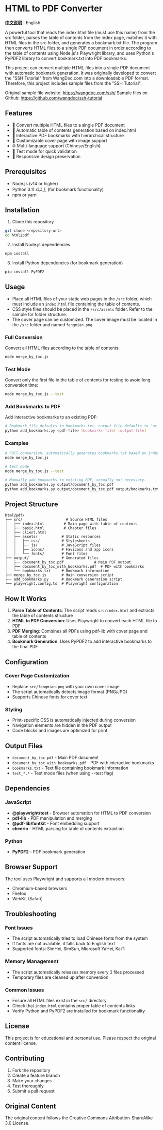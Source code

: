 # HTML to PDF Converter

[**中文说明**](README_CN.md) | English

A powerful tool that reads the index.html file (must use this name) from the src folder, parses the table of contents from the index page, matches it with HTML files in the src folder, and generates a bookmark.txt file. The program then converts HTML files to a single PDF document in order according to the table of contents using Node.js's Playwright library, and uses Python's PyPDF2 library to convert bookmark.txt into PDF bookmarks.

This project can convert multiple HTML files into a single PDF document with automatic bookmark generation. It was originally developed to convert the "SSH Tutorial" from WangDoc.com into a downloadable PDF format. Therefore, this project includes sample files from the "SSH Tutorial".

Original sample file website: https://wangdoc.com/ssh/
Sample files on Github: https://github.com/wangdoc/ssh-tutorial

## Features

- 📄 Convert multiple HTML files to a single PDF document
- 📖 Automatic table of contents generation based on index.html
- 🔖 Interactive PDF bookmarks with hierarchical structure
- 🎨 Customizable cover page with image support
- 🌐 Multi-language support (Chinese/English)
- 🧪 Test mode for quick validation
- 📱 Responsive design preservation

## Prerequisites

- Node.js (v14 or higher)
- Python 3.11.x以上 (for bookmark functionality)
- npm or yarn

## Installation

1. Clone this repository
```bash
git clone <repository-url>
cd html2pdf
```

2. Install Node.js dependencies
```bash
npm install
```

3. Install Python dependencies (for bookmark generation)
```bash
pip install PyPDF2
```

## Usage
- Place all HTML files of your static web pages in the `/src` folder, which must include an `index.html` file containing the table of contents.
- CSS style files should be placed in the `/src/assets` folder. Refer to the sample for folder structure.
- The cover page can be customized. The cover image must be located in the `/src` folder and named `fengmian.png`.

### Full Conversion
Convert all HTML files according to the table of contents:
```bash
node merge_by_toc.js
```

### Test Mode
Convert only the first file in the table of contents for testing to avoid long conversion time:
```bash
node merge_by_toc.js --test
```

### Add Bookmarks to PDF
Add interactive bookmarks to an existing PDF:
```bash
# Bookmark file defaults to bookmarks.txt, output file defaults to "original_filename_with_bookmarks.pdf"
python add_bookmarks.py <pdf-file> [bookmarks-file] [output-file]
```

### Examples
```bash
# Full conversion, automatically generates bookmarks.txt based on index.html content, and automatically adds bookmarks to PDF files.
node merge_by_toc.js

# Test mode
node merge_by_toc.js --test

# Manually add bookmarks to existing PDF, normally not necessary.
python add_bookmarks.py output/document_by_toc.pdf
python add_bookmarks.py output/document_by_toc.pdf output/bookmarks.txt output/final_document.pdf
```

## Project Structure

```
html2pdf/
├── src/                    # Source HTML files
│   ├── index.html         # Main page with table of contents
│   ├── basic.html         # Chapter files
│   ├── client.html
│   ├── assets/           # Static resources
│   │   ├── css/          # Stylesheets
│   │   ├── js/           # JavaScript files
│   │   ├── icons/        # Favicons and app icons
│   │   └── fonts/        # Font files
├── output/               # Generated files
│   ├── document_by_toc.pdf              # Main PDF output
│   ├── document_by_toc_with_bookmarks.pdf  # PDF with bookmarks
│   └── bookmarks.txt     # Bookmark information
├── merge_by_toc.js       # Main conversion script
├── add_bookmarks.py      # Bookmark generation script
└── playwright.config.ts  # Playwright configuration
```

## How It Works

1. **Parse Table of Contents**: The script reads `src/index.html` and extracts the table of contents structure
2. **HTML to PDF Conversion**: Uses Playwright to convert each HTML file to PDF
3. **PDF Merging**: Combines all PDFs using pdf-lib with cover page and table of contents
4. **Bookmark Generation**: Uses PyPDF2 to add interactive bookmarks to the final PDF

## Configuration

### Cover Page Customization
- Replace `src/fengmian.png` with your own cover image
- The script automatically detects image format (PNG/JPG)
- Supports Chinese fonts for cover text

### Styling
- Print-specific CSS is automatically injected during conversion
- Navigation elements are hidden in the PDF output
- Code blocks and images are optimized for print

## Output Files

- `document_by_toc.pdf` - Main PDF document
- `document_by_toc_with_bookmarks.pdf` - PDF with interactive bookmarks
- `bookmarks.txt` - Text file containing bookmark information
- `test_*.*` - Test mode files (when using --test flag)

## Dependencies

### JavaScript
- **@playwright/test** - Browser automation for HTML to PDF conversion
- **pdf-lib** - PDF manipulation and merging
- **@pdf-lib/fontkit** - Font embedding support
- **cheerio** - HTML parsing for table of contents extraction

### Python
- **PyPDF2** - PDF bookmark generation

## Browser Support

The tool uses Playwright and supports all modern browsers:
- Chromium-based browsers
- Firefox
- WebKit (Safari)

## Troubleshooting

### Font Issues
- The script automatically tries to load Chinese fonts from the system
- If fonts are not available, it falls back to English text
- Supported fonts: SimHei, SimSun, Microsoft YaHei, KaiTi

### Memory Management
- The script automatically releases memory every 3 files processed
- Temporary files are cleaned up after conversion

### Common Issues
- Ensure all HTML files exist in the `src/` directory
- Check that `index.html` contains proper table of contents links
- Verify Python and PyPDF2 are installed for bookmark functionality

## License

This project is for educational and personal use. Please respect the original content license.

## Contributing

1. Fork the repository
2. Create a feature branch
3. Make your changes
4. Test thoroughly
5. Submit a pull request

## Original Content

The original content follows the Creative Commons Attribution-ShareAlike 3.0 License.
